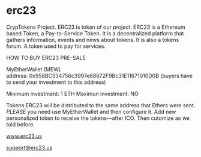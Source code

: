 # erc23
CrypTokens Project. ERC23 is token of our project. ERC23 is a Ethereum based Token, a Pay-to-Service Token. It is a decentralized platform that gathers information, events and news about tokens. It is also a tokens forum. A token used to pay for services.



HOW TO BUY ERC23 PRE-SALE


MyEtherWallet (MEW) address: 0x958BC534756c3997e68672F9Bc31E11671010D0B (buyers have to send your investment to this address)

Minimum investment: 1 ETH
Maximun investment: NO

Tokens ERC23 will be distributed to the same address that Ethers were sent. *PLEASE* you need use MyEtherWallet and then configure it. Add new personalized token to receive the tokens—after ICO. Then cutomize as we told before.


www.erc23.us


support@erc23.us
